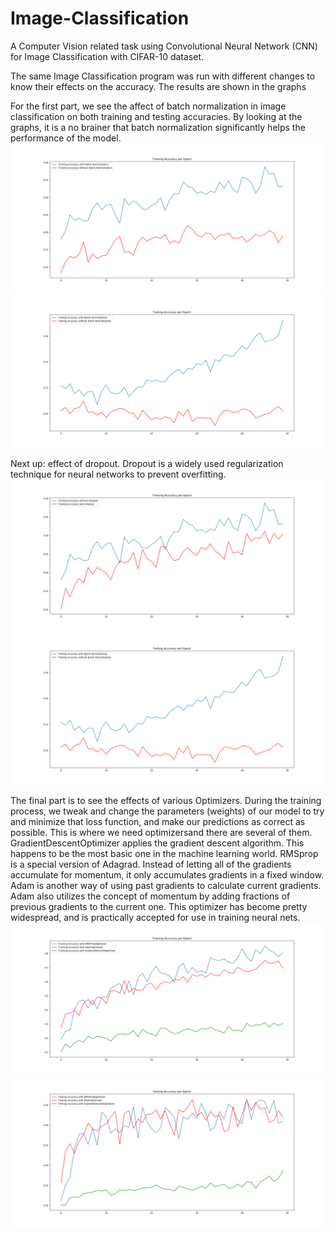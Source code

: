 # Image-Classification
A Computer Vision related task using Convolutional Neural Network (CNN) for Image Classification with CIFAR-10 dataset.

The same Image Classification program was run with different changes to know their effects on the accuracy. The results are shown in the graphs

For the first part, we see the affect of batch normalization in image classification on both training and testing accuracies. By looking at the graphs, it is a no brainer that batch normalization significantly helps the performance of the model.
![alt text](https://github.com/faaizuddin/Image-Classification/blob/master/TrAccBN.png)
![alt text](https://github.com/faaizuddin/Image-Classification/blob/master/TeAccBN.png)

Next up: effect of dropout. Dropout is a widely used regularization technique for neural networks to prevent overfitting. 
![alt text](https://github.com/faaizuddin/Image-Classification/blob/master/TrAccDrop.png)
![alt text](https://github.com/faaizuddin/Image-Classification/blob/master/TeAccBN.png)

The final part is to see the effects of various Optimizers. During the training process, we tweak and change the parameters (weights) of our model to try and minimize that loss function, and make our predictions as correct as possible. This is where we need optimizersand there are several of them.
GradientDescentOptimizer applies the  gradient descent algorithm. This happens to be the most basic one in the machine learning world.
RMSprop is a special version of Adagrad. Instead of letting all of the gradients accumulate for momentum, it only accumulates gradients in a fixed window. 
Adam is another way of using past gradients to calculate current gradients. Adam also utilizes the concept of momentum by adding fractions of previous gradients to the current one. This optimizer has become pretty widespread, and is practically accepted for use in training neural nets.
![alt text](https://github.com/faaizuddin/Image-Classification/blob/master/TrAccOpt.png)
![alt text](https://github.com/faaizuddin/Image-Classification/blob/master/TeAccOpt.png)

